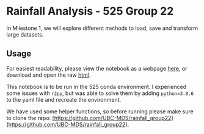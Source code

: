 # Rainfall Analysis - 525 Group 22
In Milestone 1, we will explore different methods to load, save and transform large datasets.

## Usage

For easiest readability, please view the notebook as a webpage [here](https://ubc-mds.github.io/rainfall_group22/), or download and open the raw [html](https://github.com/UBC-MDS/rainfall_group22/blob/main/notebooks/milestone1.html).

This notebook is to be run in the 525 conda environment. I experienced some issues with `r2py`, but was able to solve them by adding `python=3.8.6` to the yaml file and recreate the environment.

We have used some helper functions, so before running please make sure to clone the repo: [https://github.com/UBC-MDS/rainfall_group22](https://github.com/UBC-MDS/rainfall_group22).